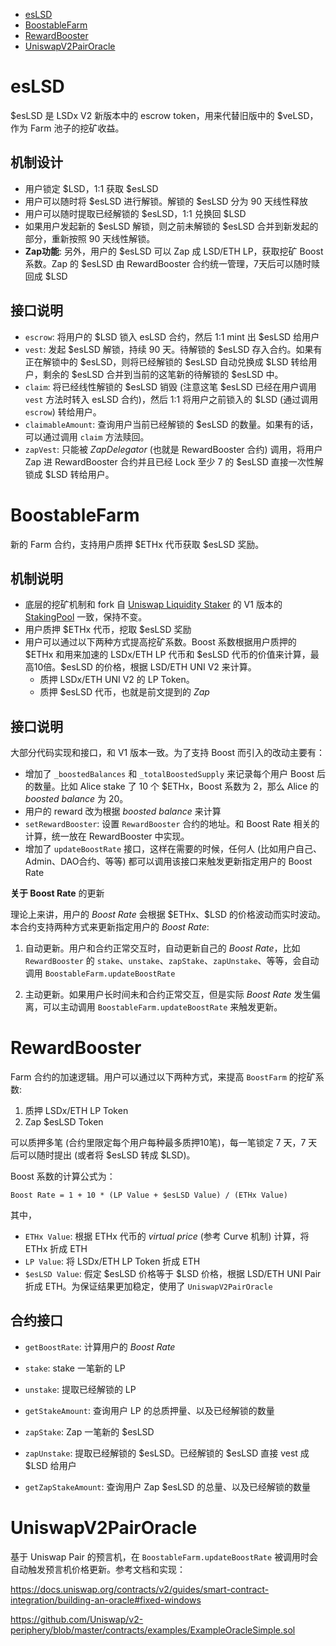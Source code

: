 
- [esLSD](#eslsd)
- [BoostableFarm](#boostablefarm)
- [RewardBooster](#rewardbooster)
- [UniswapV2PairOracle](#uniswapv2pairoracle)

# esLSD

\$esLSD 是 LSDx V2 新版本中的 escrow token，用来代替旧版中的 \$veLSD，作为 Farm 池子的挖矿收益。

## 机制设计

- 用户锁定 \$LSD，1:1 获取 \$esLSD
- 用户可以随时将 \$esLSD 进行解锁。解锁的 \$esLSD 分为 90 天线性释放
- 用户可以随时提取已经解锁的 \$esLSD，1:1 兑换回 \$LSD
- 如果用户发起新的 \$esLSD 解锁，则之前未解锁的 \$esLSD 合并到新发起的部分，重新按照 90 天线性解锁。
- **Zap功能**: 另外，用户的 \$esLSD 可以 Zap 成 LSD/ETH LP，获取挖矿 Boost 系数。Zap 的 \$esLSD 由 RewardBooster 合约统一管理，7天后可以随时赎回成 \$LSD

## 接口说明

- `escrow`: 将用户的 \$LSD 锁入 esLSD 合约，然后 1:1 mint 出 \$esLSD 给用户
- `vest`: 发起 \$esLSD 解锁，持续 90 天。待解锁的 \$esLSD 存入合约。如果有正在解锁中的 \$esLSD，则将已经解锁的 \$esLSD 自动兑换成 \$LSD 转给用户，剩余的 \$esLSD 合并到当前的这笔新的待解锁的 \$esLSD 中。
- `claim`: 将已经线性解锁的 \$esLSD 销毁 (注意这笔 \$esLSD 已经在用户调用 `vest` 方法时转入 esLSD 合约)，然后 1:1 将用户之前锁入的 \$LSD (通过调用 `escrow`) 转给用户。
- `claimableAmount`: 查询用户当前已经解锁的 \$esLSD 的数量。如果有的话，可以通过调用 `claim` 方法赎回。
- `zapVest`: 只能被 *ZapDelegator* (也就是 RewardBooster 合约) 调用，将用户 Zap 进 RewardBooster 合约并且已经 Lock 至少 7 的 \$esLSD 直接一次性解锁成 \$LSD 转给用户。 

# BoostableFarm

新的 Farm 合约，支持用户质押 \$ETHx 代币获取 \$esLSD 奖励。

## 机制说明

- 底层的挖矿机制和 fork 自 [Uniswap Liquidity Staker](https://github.com/Uniswap/liquidity-staker) 的 V1 版本的 [StakingPool](../staking/StakingPool.sol) 一致，保持不变。
- 用户质押 \$ETHx 代币，挖取 \$esLSD 奖励
- 用户可以通过以下两种方式提高挖矿系数。Boost 系数根据用户质押的 \$ETHx 和用来加速的 LSDx/ETH LP 代币和 \$esLSD 代币的价值来计算，最高10倍。\$esLSD 的价格，根据 LSD/ETH UNI V2 来计算。
  - 质押 LSDx/ETH UNI V2 的 LP Token。
  - 质押 $esLSD 代币，也就是前文提到的 *Zap*

## 接口说明

大部分代码实现和接口，和 V1 版本一致。为了支持 Boost 而引入的改动主要有：

- 增加了 `_boostedBalances` 和 `_totalBoostedSupply` 来记录每个用户 Boost 后的数量。比如 Alice stake 了 10 个 \$ETHx，Boost 系数为 2，那么 Alice 的 *boosted balance* 为 20。
- 用户的 reward 改为根据 *boosted balance* 来计算
- `setRewardBooster`: 设置 `RewardBooster` 合约的地址。和 Boost Rate 相关的计算，统一放在 RewardBooster 中实现。
- 增加了 `updateBoostRate` 接口，这样在需要的时候，任何人 (比如用户自己、Admin、DAO合约、等等) 都可以调用该接口来触发更新指定用户的 Boost Rate

**关于 Boost Rate** 的更新

理论上来讲，用户的 *Boost Rate* 会根据 \$ETHx、\$LSD 的价格波动而实时波动。本合约支持两种方式来更新指定用户的 *Boost Rate*:

1. 自动更新。用户和合约正常交互时，自动更新自己的 *Boost Rate*，比如 `RewardBooster` 的 `stake`、`unstake`、`zapStake`、`zapUnstake`、等等，会自动调用 `BoostableFarm.updateBoostRate`

2. 主动更新。如果用户长时间未和合约正常交互，但是实际 *Boost Rate* 发生偏离，可以主动调用 `BoostableFarm.updateBoostRate` 来触发更新。

# RewardBooster

Farm 合约的加速逻辑。用户可以通过以下两种方式，来提高 `BoostFarm` 的挖矿系数:

1. 质押 LSDx/ETH LP Token
2. Zap \$esLSD Token

可以质押多笔 (合约里限定每个用户每种最多质押10笔)，每一笔锁定 7 天，7 天后可以随时提出 (或者将 \$esLSD 转成 \$LSD)。

Boost 系数的计算公式为：

```
Boost Rate = 1 + 10 * (LP Value + $esLSD Value) / (ETHx Value)
```

其中，

- `ETHx Value`: 根据 ETHx 代币的 *virtual price* (参考 Curve 机制) 计算，将 ETHx 折成 ETH
- `LP Value`: 将 LSDx/ETH LP Token 折成 ETH
- `$esLSD Value`: 假定 \$esLSD 价格等于 \$LSD 价格，根据 LSD/ETH UNI Pair 折成 ETH。为保证结果更加稳定，使用了 `UniswapV2PairOracle`

## 合约接口

- `getBoostRate`: 计算用户的 *Boost Rate*

- `stake`: stake 一笔新的 LP
- `unstake`: 提取已经解锁的 LP
- `getStakeAmount`: 查询用户 LP 的总质押量、以及已经解锁的数量

- `zapStake`: Zap 一笔新的 \$esLSD
- `zapUnstake`: 提取已经解锁的 \$esLSD。已经解锁的 \$esLSD 直接 vest 成 \$LSD 给用户
- `getZapStakeAmount`: 查询用户 Zap \$esLSD 的总量、以及已经解锁的数量

# UniswapV2PairOracle

基于 Uniswap Pair 的预言机，在 `BoostableFarm.updateBoostRate` 被调用时会自动触发预言机价格更新。参考文档和实现：

https://docs.uniswap.org/contracts/v2/guides/smart-contract-integration/building-an-oracle#fixed-windows

https://github.com/Uniswap/v2-periphery/blob/master/contracts/examples/ExampleOracleSimple.sol

